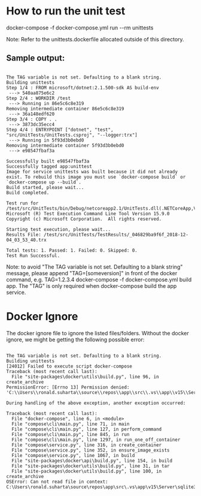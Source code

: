 # How to run the unit test

docker-compose -f docker-compose.yml run --rm unittests

Note: Refer to the unittests.dockerfile allocated outside of this directory.

## Sample output:

```console

The TAG variable is not set. Defaulting to a blank string.
Building unittests
Step 1/4 : FROM microsoft/dotnet:2.1.500-sdk AS build-env
 ---> 540aa875e6c2
Step 2/4 : WORKDIR /test
 ---> Running in 86e5c6c8e319
Removing intermediate container 86e5c6c8e319
 ---> 36a148edf620
Step 3/4 : COPY . .
 ---> 3873dc35ecc4
Step 4/4 : ENTRYPOINT ["dotnet", "test", "src/UnitTests/UnitTests.csproj", "--logger:trx"]
 ---> Running in 5f93d3b0ebd0
Removing intermediate container 5f93d3b0ebd0
 ---> e98547fbaf3a

Successfully built e98547fbaf3a
Successfully tagged app:unittest
Image for service unittests was built because it did not already exist. To rebuild this image you must use `docker-compose build` or `docker-compose up --build`.
Build started, please wait...
Build completed.

Test run for /test/src/UnitTests/bin/Debug/netcoreapp2.1/UnitTests.dll(.NETCoreApp,Version=v2.1)
Microsoft (R) Test Execution Command Line Tool Version 15.9.0
Copyright (c) Microsoft Corporation.  All rights reserved.

Starting test execution, please wait...
Results File: /test/src/UnitTests/TestResults/_046829ba9f6f_2018-12-04_03_53_40.trx

Total tests: 1. Passed: 1. Failed: 0. Skipped: 0.
Test Run Successful.

```

Note: to avoid "The TAG variable is not set. Defaulting to a blank string" message, please append "TAG=[someversion]" in front of the docker command, e.g. TAG=1.2.3.4 docker-compose -f docker-compose.yml build app.
The "TAG" is only required when docker-compose build the app service.

# Docker Ignore

The docker ignore file to ignore the listed files/folders.  Without the docker ignore, we might be getting the following possible error:

```console

The TAG variable is not set. Defaulting to a blank string.
Building unittests
[24012] Failed to execute script docker-compose
Traceback (most recent call last):
  File "site-packages\docker\utils\build.py", line 96, in create_archive
PermissionError: [Errno 13] Permission denied: 'C:\\Users\\ronald.suharta\\source\\repos\\app\\src\\.vs\\app\\v15\\Server\\sqlite3\\db.lock'

During handling of the above exception, another exception occurred:

Traceback (most recent call last):
  File "docker-compose", line 6, in <module>
  File "compose\cli\main.py", line 71, in main
  File "compose\cli\main.py", line 127, in perform_command
  File "compose\cli\main.py", line 845, in run
  File "compose\cli\main.py", line 1297, in run_one_off_container
  File "compose\service.py", line 316, in create_container
  File "compose\service.py", line 352, in ensure_image_exists
  File "compose\service.py", line 1067, in build
  File "site-packages\docker\api\build.py", line 154, in build
  File "site-packages\docker\utils\build.py", line 31, in tar
  File "site-packages\docker\utils\build.py", line 100, in create_archive
OSError: Can not read file in context: C:\Users\ronald.suharta\source\repos\app\src\.vs\app\v15\Server\sqlite3\db.lock

```
